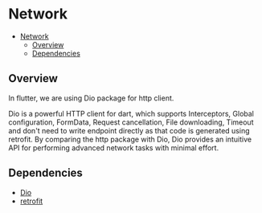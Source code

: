 # Network

- [Network](#Network)
  - [Overview](#overview)
  - [Dependencies](#dependencies)

## Overview

In flutter, we are using Dio package for http client.

Dio is a powerful HTTP client for dart, which supports Interceptors, Global configuration, FormData, Request
cancellation, File downloading, Timeout and don't need to write endpoint directly as that code is generated using
retrofit.
By comparing the http package with Dio, Dio provides an intuitive API for performing advanced network tasks with
minimal effort.

## Dependencies

- [Dio](https://pub.dev/packages/dio)
- [retrofit](https://pub.dev/packages/retrofit)



